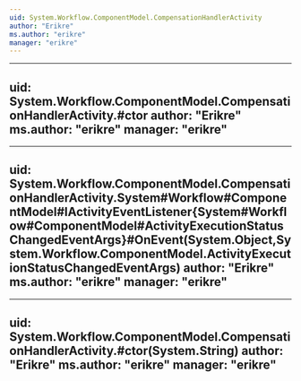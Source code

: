 ```yaml
---
uid: System.Workflow.ComponentModel.CompensationHandlerActivity
author: "Erikre"
ms.author: "erikre"
manager: "erikre"
---
```


---
uid: System.Workflow.ComponentModel.CompensationHandlerActivity.#ctor
author: "Erikre"
ms.author: "erikre"
manager: "erikre"
---

---
uid: System.Workflow.ComponentModel.CompensationHandlerActivity.System#Workflow#ComponentModel#IActivityEventListener{System#Workflow#ComponentModel#ActivityExecutionStatusChangedEventArgs}#OnEvent(System.Object,System.Workflow.ComponentModel.ActivityExecutionStatusChangedEventArgs)
author: "Erikre"
ms.author: "erikre"
manager: "erikre"
---

---
uid: System.Workflow.ComponentModel.CompensationHandlerActivity.#ctor(System.String)
author: "Erikre"
ms.author: "erikre"
manager: "erikre"
---
